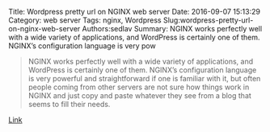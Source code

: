 Title: Wordpress pretty url on NGINX web server
Date: 2016-09-07 15:13:29
Category: web server
Tags: nginx, Wordpress
Slug:wordpress-pretty-url-on-nginx-web-server
Authors:sedlav
Summary: NGINX works perfectly well with a wide variety of applications, and WordPress is certainly one of them. NGINX’s configuration language is very pow

> NGINX works perfectly well with a wide variety of applications, and WordPress is certainly one of them. NGINX’s configuration language is very powerful and straightforward if one is familiar with it, but often people coming from other servers are not sure how things work in NGINX and just copy and paste whatever they see from a blog that seems to fill their needs.

[Link](https://www.nginx.com/resources/wiki/start/topics/recipes/wordpress/)
